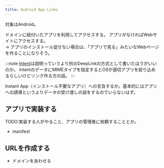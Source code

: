 ```yaml
---
title: Android App Links
---
```


対象はAndroid。

ドメインに紐付いたアプリを利用してアクセスする。
アプリがなければWebサイトにアクセスする。  
 → アプリのインストール促せない場合は、「アプリで見る」みたいなWebページを作ることになりそう。

:::note
[Intent](https://developer.android.com/guide/components/intents-filters)は説明っていうより別のDeepLinkの方式として書いたほうがいいのか。
IntentのデータにMIMEタイプを指定するとOSが適切アプリを絞り込めるらしいけどリンク作る方の話。
:::

Instant App（インストール不要なアプリ）への言及するか。基本的にはアプリへの誘導というよりデータの受け渡しの話をするのでいらないはず。

## アプリで実装する

TODO:実装する人がやること、アプリの管理者に依頼することとか。

- manifest

## URLを作成する

- ドメインをあわせる
